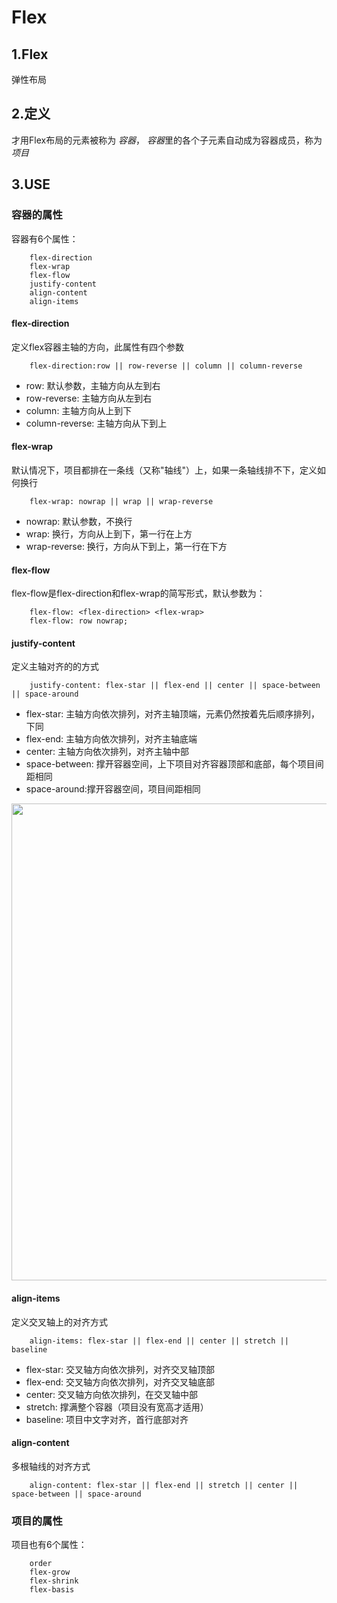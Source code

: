 # Flex
## 1.Flex
弹性布局
## 2.定义
才用Flex布局的元素被称为 *容器*， *容器*里的各个子元素自动成为容器成员，称为 *项目*
## 3.USE
### 容器的属性
容器有6个属性：
```
    flex-direction
    flex-wrap
    flex-flow 
    justify-content
    align-content
    align-items
```
#### flex-direction
定义flex容器主轴的方向，此属性有四个参数
```
    flex-direction:row || row-reverse || column || column-reverse
```
- row: 默认参数，主轴方向从左到右
- row-reverse: 主轴方向从左到右
- column: 主轴方向从上到下
- column-reverse: 主轴方向从下到上

#### flex-wrap
默认情况下，项目都排在一条线（又称"轴线"）上，如果一条轴线排不下，定义如何换行
```
    flex-wrap: nowrap || wrap || wrap-reverse
```

- nowrap: 默认参数，不换行
- wrap: 换行，方向从上到下，第一行在上方 
- wrap-reverse: 换行，方向从下到上，第一行在下方

#### flex-flow
flex-flow是flex-direction和flex-wrap的简写形式，默认参数为：
``` 
    flex-flow: <flex-direction> <flex-wrap>
    flex-flow: row nowrap;
```

#### justify-content
定义主轴对齐的的方式
```
    justify-content: flex-star || flex-end || center || space-between || space-around
```

- flex-star: 主轴方向依次排列，对齐主轴顶端，元素仍然按着先后顺序排列，下同
- flex-end: 主轴方向依次排列，对齐主轴底端
- center: 主轴方向依次排列，对齐主轴中部
- space-between: 撑开容器空间，上下项目对齐容器顶部和底部，每个项目间距相同
- space-around:撑开容器空间，项目间距相同

<img width="637" height="763" src="http://optmvphrh.bkt.clouddn.com/justify-content.png">

#### align-items
定义交叉轴上的对齐方式
```
    align-items: flex-star || flex-end || center || stretch || baseline
```

- flex-star: 交叉轴方向依次排列，对齐交叉轴顶部
- flex-end: 交叉轴方向依次排列，对齐交叉轴底部
- center: 交叉轴方向依次排列，在交叉轴中部
- stretch: 撑满整个容器（项目没有宽高才适用）
- baseline: 项目中文字对齐，首行底部对齐

#### align-content
多根轴线的对齐方式
```
    align-content: flex-star || flex-end || stretch || center || space-between || space-around
```

### 项目的属性
项目也有6个属性：
```
    order
    flex-grow
    flex-shrink
    flex-basis
    
```

